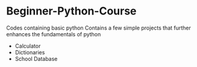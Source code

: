 # Beginner-Python-Course
Codes containing basic python
Contains a few simple projects that further enhances the fundamentals of python
- Calculator
- Dictionaries
- School Database
